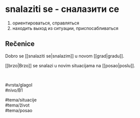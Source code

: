 # snalaziti se - сналазити се


1. ориентироваться, справляться  
2. находить выход из ситуации, приспосабливаться

## Rečenice

Dobro se [[snalaziti se|snalazim]] u novom [[grad|gradu]].

[[brzo|Brzo]] se snalazi u novim situacijama na [[posao|poslu]].

<br>

#vrsta/glagol  
#nivo/B1  

#tema/situacije  
#tema/život  
#tema/posao  
